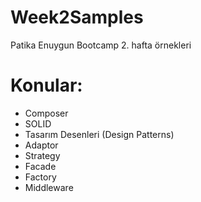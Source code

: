 # Week2Samples

Patika Enuygun Bootcamp 2. hafta örnekleri

# Konular:

* Composer
* SOLID
* Tasarım Desenleri (Design Patterns)
* Adaptor
* Strategy
* Facade
* Factory
* Middleware

